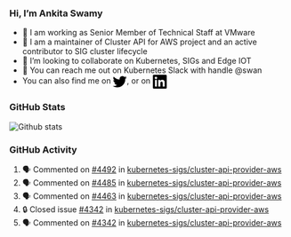 ### Hi, I’m Ankita Swamy

- 💼 I am working as Senior Member of Technical Staff at VMware
- 👀 I am a maintainer of Cluster API for AWS project and an active contributor to SIG cluster lifecycle
- 💞️ I’m looking to collaborate on Kubernetes, SIGs and Edge IOT
- 💬 You can reach me out on Kubernetes Slack with handle @swan
- You can also find me on <a href="https://twitter.com/SwamyAnkita" target="blank"><img align="center" src="https://raw.githubusercontent.com/Ankitasw/Ankitasw/master/svg/twitter.svg" alt="Ankitasw" height="25" width="25" color="#1DA1f2" /></a>, or on <a href="https://www.linkedin.com/in/Ankitaswamy/" target="blank"><img align="center" src="https://raw.githubusercontent.com/Ankitasw/Ankitasw/master/svg/linkedin.svg" alt="Ankitasw" height="25" width="25" /></a>

### GitHub Stats
![Github stats](https://github-readme-stats.vercel.app/api?username=Ankitasw&count_private=true&show_icons=true&theme=tokyonight)

### GitHub Activity 
<!--START_SECTION:activity-->
1. 🗣 Commented on [#4492](https://github.com/kubernetes-sigs/cluster-api-provider-aws/pull/4492#issuecomment-1713521714) in [kubernetes-sigs/cluster-api-provider-aws](https://github.com/kubernetes-sigs/cluster-api-provider-aws)
2. 🗣 Commented on [#4485](https://github.com/kubernetes-sigs/cluster-api-provider-aws/pull/4485#issuecomment-1711205727) in [kubernetes-sigs/cluster-api-provider-aws](https://github.com/kubernetes-sigs/cluster-api-provider-aws)
3. 🗣 Commented on [#4463](https://github.com/kubernetes-sigs/cluster-api-provider-aws/pull/4463#issuecomment-1709504537) in [kubernetes-sigs/cluster-api-provider-aws](https://github.com/kubernetes-sigs/cluster-api-provider-aws)
4. 🔒 Closed issue [#4342](https://github.com/kubernetes-sigs/cluster-api-provider-aws/issues/4342) in [kubernetes-sigs/cluster-api-provider-aws](https://github.com/kubernetes-sigs/cluster-api-provider-aws)
5. 🗣 Commented on [#4342](https://github.com/kubernetes-sigs/cluster-api-provider-aws/issues/4342#issuecomment-1708271775) in [kubernetes-sigs/cluster-api-provider-aws](https://github.com/kubernetes-sigs/cluster-api-provider-aws)
<!--END_SECTION:activity-->

